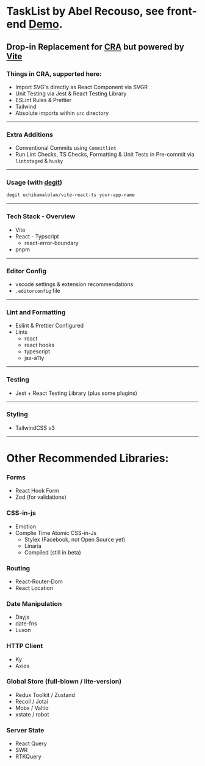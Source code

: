 
# TaskList by Abel Recouso, see front-end [Demo](https://taks-list.onrender.com).

## Drop-in Replacement for [CRA](http://create-react-app.dev/) but powered by [Vite](https://vitejs.dev/)

### Things in CRA, supported here:
- Import SVG's directly as React Component via SVGR
- Unit Testing via Jest & React Testing Library
- ESLint Rules & Prettier
- Tailwind
- Absolute imports within `src` directory

---

### Extra Additions
- Conventional Commits using `Commitlint`
- Run Lint Checks, TS Checks, Formatting & Unit Tests  in Pre-commit via `lintstaged` & `husky`

---

### Usage (with [degit](https://github.com/Rich-Harris/degit))
```bash
degit uchihamalolan/vite-react-ts your-app-name
```

---

### Tech Stack - Overview
- Vite
- React - Typscript
  - react-error-boundary
- pnpm

---

### Editor Config

- vscode settings & extension recommendations
- `.editorconfig` file

---

### Lint and Formatting
- Eslint & Prettier Configured
- Lints
  - react
  - react hooks
  - typescript
  - jsx-a11y

---

### Testing
- Jest + React Testing Library (plus some plugins)

---

### Styling
- TailwindCSS v3

---

# Other Recommended Libraries:

### Forms
- React Hook Form
- Zod (for validations)

### CSS-in-js
- Emotion
- Complie Time Atomic CSS-in-Js
  - Stylex (Facebook, not Open Source yet)
  - Linaria
  - Compiled (still in beta)

### Routing
- React-Router-Dom
- React Location

### Date Manipulation
- Dayjs
- date-fns
- Luxon

### HTTP Client
- Ky
- Axios

### Global Store (full-blown / lite-version)
- Redux Toolkit / Zustand
- Recoil / Jotai
- Mobx / Valtio
- xstate / robot

### Server State
- React Query
- SWR
- RTKQuery

<!-- ### Eslint Plugins
- [eslint-plugin-jest-dom](https://testing-library.com/docs/ecosystem-eslint-plugin-jest-dom)
- [typescript-eslint](https://github.com/typescript-eslint/typescript-eslint/tree/master/packages/eslint-plugin) -->
